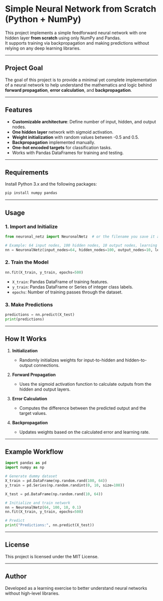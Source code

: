 # Simple Neural Network from Scratch (Python + NumPy)

This project implements a simple feedforward neural network with one hidden layer **from scratch** using only NumPy and Pandas.  
It supports training via backpropagation and making predictions without relying on any deep learning libraries.

---

## Project Goal

The goal of this project is to provide a minimal yet complete implementation of a neural network to help understand the mathematics and logic behind **forward propagation**, **error calculation**, and **backpropagation**.

---

## Features

- **Customizable architecture**: Define number of input, hidden, and output nodes.
- **One hidden layer** network with sigmoid activation.
- **Weight initialization** with random values between -0.5 and 0.5.
- **Backpropagation** implemented manually.
- **One-hot encoded targets** for classification tasks.
- Works with Pandas DataFrames for training and testing.

---

## Requirements

Install Python 3.x and the following packages:

```bash
pip install numpy pandas
```

---

## Usage

### 1. Import and Initialize

```python
from neuronal_netz import NeuronalNetz  # or the filename you save it as

# Example: 64 input nodes, 100 hidden nodes, 10 output nodes, learning rate = 0.1
nn = NeuronalNetz(input_nodes=64, hidden_nodes=100, output_nodes=10, learning_rate=0.1)
```

### 2. Train the Model

```python
nn.fit(X_train, y_train, epochs=500)
```
- `X_train`: Pandas DataFrame of training features.
- `y_train`: Pandas DataFrame or Series of integer class labels.
- `epochs`: Number of training passes through the dataset.

### 3. Make Predictions

```python
predictions = nn.predict(X_test)
print(predictions)
```

---

## How It Works

1. **Initialization**  
   - Randomly initializes weights for input-to-hidden and hidden-to-output connections.

2. **Forward Propagation**  
   - Uses the sigmoid activation function to calculate outputs from the hidden and output layers.

3. **Error Calculation**  
   - Computes the difference between the predicted output and the target values.

4. **Backpropagation**  
   - Updates weights based on the calculated error and learning rate.

---

## Example Workflow

```python
import pandas as pd
import numpy as np

# Generate dummy dataset
X_train = pd.DataFrame(np.random.rand(100, 64))
y_train = pd.Series(np.random.randint(0, 10, size=100))

X_test = pd.DataFrame(np.random.rand(10, 64))

# Initialize and train network
nn = NeuronalNetz(64, 100, 10, 0.1)
nn.fit(X_train, y_train, epochs=500)

# Predict
print("Predictions:", nn.predict(X_test))
```

---

## License

This project is licensed under the MIT License.

---

## Author

Developed as a learning exercise to better understand neural networks without high-level libraries.
